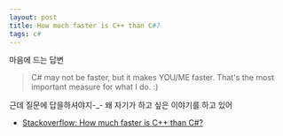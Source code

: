 ```yaml
---
layout: post
title: How much faster is C++ than C#?
tags: c#
---
```


마음에 드는 답변

> C# may not be faster, but it makes YOU/ME faster. That's the most important measure for what I do. :)

근데 질문에 답을하셔야지-_- 왜 자기가 하고 싶은 이야기를 하고 있어

* [Stackoverflow: How much faster is C++ than C#?](http://stackoverflow.com/questions/138361/how-much-faster-is-c-than-c)